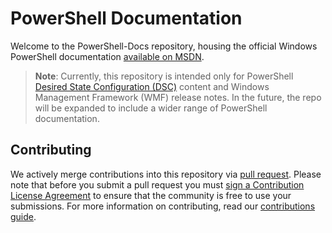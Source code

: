 # PowerShell Documentation

Welcome to the PowerShell-Docs repository, housing the official Windows PowerShell documentation [available on MSDN](https://msdn.microsoft.com/powershell/dsc/overview). 

> **Note**: Currently, this repository is intended only for PowerShell [Desired State Configuration (DSC)](https://msdn.microsoft.com/en-us/powershell/dsc/overview) content and Windows Management Framework (WMF) release notes. 
In the future, the repo will be expanded to include a wider range of PowerShell documentation. 

## Contributing

We actively merge contributions into this repository via [pull request](https://help.github.com/articles/using-pull-requests/). 
Please note that before you submit a pull request you must [sign a Contribution License Agreement](https://cla.microsoft.com/) to ensure that the community is free to use your submissions.
For more information on contributing, read our [contributions guide](CONTRIBUTING.md).